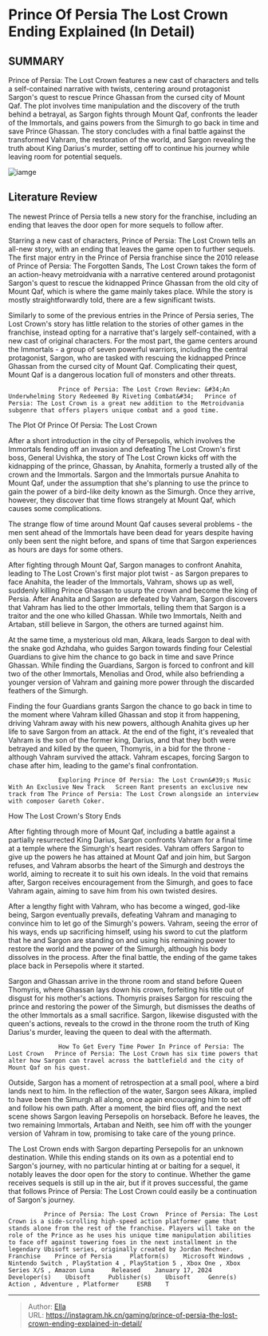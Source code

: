 # Prince Of Persia The Lost Crown Ending Explained (In Detail)


## SUMMARY 



  Prince of Persia: The Lost Crown features a new cast of characters and tells a self-contained narrative with twists, centering around protagonist Sargon&#39;s quest to rescue Prince Ghassan from the cursed city of Mount Qaf.   The plot involves time manipulation and the discovery of the truth behind a betrayal, as Sargon fights through Mount Qaf, confronts the leader of the Immortals, and gains powers from the Simurgh to go back in time and save Prince Ghassan.   The story concludes with a final battle against the transformed Vahram, the restoration of the world, and Sargon revealing the truth about King Darius&#39;s murder, setting off to continue his journey while leaving room for potential sequels.  

![iamge](https://static1.srcdn.com/wordpress/wp-content/uploads/2024/01/sargon-from-prince-of-persia-the-lost-crown.jpg)

## Literature Review

The newest Prince of Persia tells a new story for the franchise, including an ending that leaves the door open for more sequels to follow after.




Starring a new cast of characters, Prince of Persia: The Lost Crown tells an all-new story, with an ending that leaves the game open to further sequels. The first major entry in the Prince of Persia franchise since the 2010 release of Prince of Persia: The Forgotten Sands, The Lost Crown takes the form of an action-heavy metroidvania with a narrative centered around protagonist Sargon&#39;s quest to rescue the kidnapped Prince Ghassan from the old city of Mount Qaf, which is where the game mainly takes place. While the story is mostly straightforwardly told, there are a few significant twists.




Similarly to some of the previous entries in the Prince of Persia series, The Lost Crown&#39;s story has little relation to the stories of other games in the franchise, instead opting for a narrative that&#39;s largely self-contained, with a new cast of original characters. For the most part, the game centers around the Immortals - a group of seven powerful warriors, including the central protagonist, Sargon, who are tasked with rescuing the kidnapped Prince Ghassan from the cursed city of Mount Qaf. Complicating their quest, Mount Qaf is a dangerous location full of monsters and other threats.

                  Prince of Persia: The Lost Crown Review: &#34;An Underwhelming Story Redeemed By Riveting Combat&#34;   Prince of Persia: The Lost Crown is a great new addition to the Metroidvania subgenre that offers players unique combat and a good time.   


 The Plot Of Prince Of Persia: The Lost Crown 
         




After a short introduction in the city of Persepolis, which involves the Immortals fending off an invasion and defeating The Lost Crown&#39;s first boss, General Uvishka, the story of The Lost Crown kicks off with the kidnapping of the prince, Ghassan, by Anahita, formerly a trusted ally of the crown and the Immortals. Sargon and the Immortals pursue Anahita to Mount Qaf, under the assumption that she&#39;s planning to use the prince to gain the power of a bird-like deity known as the Simurgh. Once they arrive, however, they discover that time flows strangely at Mount Qaf, which causes some complications.



The strange flow of time around Mount Qaf causes several problems - the men sent ahead of the Immortals have been dead for years despite having only been sent the night before, and spans of time that Sargon experiences as hours are days for some others.




After fighting through Mount Qaf, Sargon manages to confront Anahita, leading to The Lost Crown&#39;s first major plot twist - as Sargon prepares to face Anahita, the leader of the Immortals, Vahram, shows up as well, suddenly killing Prince Ghassan to usurp the crown and become the king of Persia. After Anahita and Sargon are defeated by Vahram, Sargon discovers that Vahram has lied to the other Immortals, telling them that Sargon is a traitor and the one who killed Ghassan. While two Immortals, Neith and Artaban, still believe in Sargon, the others are turned against him.




At the same time, a mysterious old man, Alkara, leads Sargon to deal with the snake god Azhdaha, who guides Sargon towards finding four Celestial Guardians to give him the chance to go back in time and save Prince Ghassan. While finding the Guardians, Sargon is forced to confront and kill two of the other Immortals, Menolias and Orod, while also befriending a younger version of Vahram and gaining more power through the discarded feathers of the Simurgh.

Finding the four Guardians grants Sargon the chance to go back in time to the moment where Vahram killed Ghassan and stop it from happening, driving Vahram away with his new powers, although Anahita gives up her life to save Sargon from an attack. At the end of the fight, it&#39;s revealed that Vahram is the son of the former king, Darius, and that they both were betrayed and killed by the queen, Thomyris, in a bid for the throne - although Vahram survived the attack. Vahram escapes, forcing Sargon to chase after him, leading to the game&#39;s final confrontation.




                  Exploring Prince Of Persia: The Lost Crown&#39;s Music With An Exclusive New Track   Screen Rant presents an exclusive new track from The Prince of Persia: The Lost Crown alongside an interview with composer Gareth Coker.   



 How The Lost Crown&#39;s Story Ends 
          

After fighting through more of Mount Qaf, including a battle against a partially resurrected King Darius, Sargon confronts Vahram for a final time at a temple where the Simurgh&#39;s heart resides. Vahram offers Sargon to give up the powers he has attained at Mount Qaf and join him, but Sargon refuses, and Vahram absorbs the heart of the Simurgh and destroys the world, aiming to recreate it to suit his own ideals. In the void that remains after, Sargon receives encouragement from the Simurgh, and goes to face Vahram again, aiming to save him from his own twisted desires.




After a lengthy fight with Vahram, who has become a winged, god-like being, Sargon eventually prevails, defeating Vahram and managing to convince him to let go of the Simurgh&#39;s powers. Vahram, seeing the error of his ways, ends up sacrificing himself, using his sword to cut the platform that he and Sargon are standing on and using his remaining power to restore the world and the power of the Simurgh, although his body dissolves in the process. After the final battle, the ending of the game takes place back in Persepolis where it started.

Sargon and Ghassan arrive in the throne room and stand before Queen Thomyris, where Ghassan lays down his crown, forfeiting his title out of disgust for his mother&#39;s actions. Thomyris praises Sargon for rescuing the prince and restoring the power of the Simurgh, but dismisses the deaths of the other Immortals as a small sacrifice. Sargon, likewise disgusted with the queen&#39;s actions, reveals to the crowd in the throne room the truth of King Darius&#39;s murder, leaving the queen to deal with the aftermath.




                  How To Get Every Time Power In Prince of Persia: The Lost Crown   Prince of Persia: The Lost Crown has six time powers that alter how Sargon can travel across the battlefield and the city of Mount Qaf on his quest.   

Outside, Sargon has a moment of retrospection at a small pool, where a bird lands next to him. In the reflection of the water, Sargon sees Alkara, implied to have been the Simurgh all along, once again encouraging him to set off and follow his own path. After a moment, the bird flies off, and the next scene shows Sargon leaving Persepolis on horseback. Before he leaves, the two remaining Immortals, Artaban and Neith, see him off with the younger version of Vahram in tow, promising to take care of the young prince.

The Lost Crown ends with Sargon departing Persepolis for an unknown destination. While this ending stands on its own as a potential end to Sargon&#39;s journey, with no particular hinting at or baiting for a sequel, it notably leaves the door open for the story to continue. Whether the game receives sequels is still up in the air, but if it proves successful, the game that follows Prince of Persia: The Lost Crown could easily be a continuation of Sargon&#39;s journey.




              Prince of Persia: The Lost Crown  Prince of Persia: The Lost Crown is a side-scrolling high-speed action platformer game that stands alone from the rest of the franchise. Players will take on the role of the Prince as he uses his unique time manipulation abilities to face off against towering foes in the next installment in the legendary Ubisoft series, originally created by Jordan Mechner.    Franchise    Prince of Persia     Platform(s)    Microsoft Windows , Nintendo Switch , PlayStation 4 , PlayStation 5 , Xbox One , Xbox Series X/S , Amazon Luna     Released    January 17, 2024     Developer(s)    Ubisoft     Publisher(s)    Ubisoft     Genre(s)    Action , Adventure , Platformer     ESRB    T      


---

> Author: [Ella](https://instagram.hk.cn/)  
> URL: https://instagram.hk.cn/gaming/prince-of-persia-the-lost-crown-ending-explained-in-detail/  

